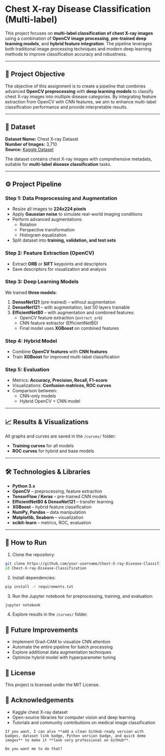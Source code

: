 # Chest X-ray Disease Classification (Multi-label)

This project focuses on **multi-label classification of chest X-ray images** using a combination of **OpenCV image processing**, **pre-trained deep learning models**, and **hybrid feature integration**. The pipeline leverages both traditional image processing techniques and modern deep learning methods to improve classification accuracy and robustness.

---

## 📝 Project Objective

The objective of this assignment is to create a pipeline that combines advanced **OpenCV preprocessing** with **deep learning models** to classify chest X-ray images into multiple disease categories. By integrating feature extraction from OpenCV with CNN features, we aim to enhance multi-label classification performance and provide interpretable results.

---

## 📂 Dataset

**Dataset Name:** Chest X-ray Dataset  
**Number of Images:** 3,710  
**Source:** [Kaggle Dataset](https://www.kaggle.com/datasets/rishabhrp/chest-x-ray-dataset)  

The dataset contains chest X-ray images with comprehensive metadata, suitable for **multi-label disease classification** tasks.

---

## ⚙️ Project Pipeline

### **Step 1: Data Preprocessing and Augmentation**
- Resize all images to **224x224 pixels**  
- Apply **Gaussian noise** to simulate real-world imaging conditions  
- Perform advanced augmentations:
  - Rotation  
  - Perspective transformation  
  - Histogram equalization  
- Split dataset into **training, validation, and test sets**  

### **Step 2: Feature Extraction (OpenCV)**
- Extract **ORB** or **SIFT** keypoints and descriptors  
- Save descriptors for visualization and analysis  

### **Step 3: Deep Learning Models**
We trained **three models**:

1. **DenseNet121** (pre-trained) – without augmentation  
2. **DenseNet121** – with augmentation, last 50 layers trainable  
3. **EfficientNetB0** – with augmentation and combined features:
   - OpenCV feature extraction (`extract_orb`)  
   - CNN feature extractor (EfficientNetB0)  
   - Final model uses **XGBoost** on combined features  

### **Step 4: Hybrid Model**
- Combine **OpenCV features** with **CNN features**  
- Train **XGBoost** for improved multi-label classification  

### **Step 5: Evaluation**
- Metrics: **Accuracy, Precision, Recall, F1-score**  
- Visualizations: **Confusion matrices, ROC curves**  
- Comparison between:
  - CNN-only models  
  - Hybrid OpenCV + CNN model  

---

## 📈 Results & Visualizations

All graphs and curves are saved in the `/curves/` folder:  
- **Training curves** for all models  
- **ROC curves** for hybrid and base models  

---

## 🛠️ Technologies & Libraries

- **Python 3.x**  
- **OpenCV** – preprocessing, feature extraction  
- **TensorFlow / Keras** – pre-trained CNN models  
- **EfficientNetB0 & DenseNet121** – transfer learning  
- **XGBoost** – hybrid feature classification  
- **NumPy, Pandas** – data manipulation  
- **Matplotlib, Seaborn** – visualization  
- **scikit-learn** – metrics, ROC, evaluation  

---

## 🚀 How to Run

1. Clone the repository:
```bash
git clone https://github.com/your-username/Chest-X-ray-Disease-Classification.git
cd Chest-X-ray-Disease-Classification
```
2. Install dependencies:
```bash
pip install -r requirements.txt
```
3. Run the Jupyter notebook for preprocessing, training, and evaluation:
```bash
jupyter notebook
```
4. Explore results in the `/curves/` folder.

## 📌 Future Improvements

- Implement Grad-CAM to visualize CNN attention
- Automate the entire pipeline for batch processing
- Explore additional data augmentation techniques
- Optimize hybrid model with hyperparameter tuning

## 📄 License

This project is licensed under the MIT License.

## 🙏 Acknowledgements

- Kaggle chest X-ray dataset
- Open-source libraries for computer vision and deep learning
- Tutorials and community contributions on medical image classification

```pgsql
If you want, I can also **add a clean GitHub-ready version with badges, dataset link badge, Python version badge, and quick demo images** to make it **look very professional on GitHub**.  

Do you want me to do that?
```
